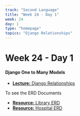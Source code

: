 ```yaml
---
track: "Second Language"
title: "Week 24 - Day 1"
week: 24
day: 1
type: "homepage"
topics: "Django Relationships"
---
```



# Week 24 - Day 1

#### Django One to Many Models

- [**Lecture:** Django Relationships](/second-language/week-24/day-1/lecture-materials/django-relationships) 

To see the ERD Documents 
- [**Resource:** Library ERD](https://git.generalassemb.ly/laurenperez-ga/django-relationships/blob/solution/docs/library.md) 
- [**Resource:** Hospital ERD](https://git.generalassemb.ly/laurenperez-ga/django-relationships/blob/solution/docs/hospital.md) 

